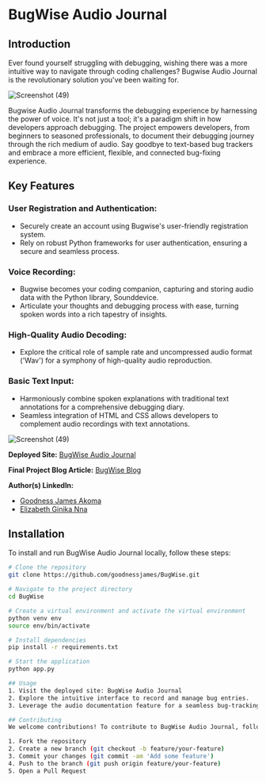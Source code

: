 # BugWise Audio Journal
## Introduction
Ever found yourself struggling with debugging, wishing there was a more intuitive way to navigate through coding challenges? Bugwise Audio Journal is the revolutionary solution you've been waiting for.

![Screenshot (49)](https://github.com/GoodnessJames/BugWise/assets/128673364/f460f000-8395-478e-af83-fe7c32a0e6d3)


Bugwise Audio Journal transforms the debugging experience by harnessing the power of voice. It's not just a tool; it's a paradigm shift in how developers approach debugging. The project empowers developers, from beginners to seasoned professionals, to document their debugging journey through the rich medium of audio. Say goodbye to text-based bug trackers and embrace a more efficient, flexible, and connected bug-fixing experience.

## Key Features
### User Registration and Authentication:
  - Securely create an account using Bugwise's user-friendly registration system.
  - Rely on robust Python frameworks for user authentication, ensuring a secure and seamless process.

### Voice Recording:
  - Bugwise becomes your coding companion, capturing and storing audio data with the Python library, Sounddevice.
  - Articulate your thoughts and debugging process with ease, turning spoken words into a rich tapestry of insights.

### High-Quality Audio Decoding:
  - Explore the critical role of sample rate and uncompressed audio format ('Wav') for a symphony of high-quality audio reproduction.

### Basic Text Input:
  - Harmoniously combine spoken explanations with traditional text annotations for a comprehensive debugging diary.
  - Seamless integration of HTML and CSS allows developers to complement audio recordings with text annotations.

![Screenshot (49)](https://github.com/GoodnessJames/BugWise/assets/128673364/7ad8df13-f0fe-432e-b1fa-4e5501def7f2)

**Deployed Site:** [BugWise Audio Journal](https://bugwise.pythonanywhere.com/home)

**Final Project Blog Article:** [BugWise Blog](https://link-to-final-blog-article.com)

**Author(s) LinkedIn:**
  - [Goodness James Akoma](https://www.linkedin.com/goodness-akoma)
  - [Elizabeth Ginika Nna](https://www.linkedin.com/in/ginika-elizabeth-nna-b17573117/)

## Installation
To install and run BugWise Audio Journal locally, follow these steps:

```bash
# Clone the repository
git clone https://github.com/goodnessjames/BugWise.git

# Navigate to the project directory
cd BugWise

# Create a virtual environment and activate the virtual environment
python venv env
source env/bin/activate

# Install dependencies
pip install -r requirements.txt

# Start the application
python app.py

## Usage
1. Visit the deployed site: BugWise Audio Journal
2. Explore the intuitive interface to record and manage bug entries.
3. Leverage the audio documentation feature for a seamless bug-tracking experience.

## Contributing
We welcome contributions! To contribute to BugWise Audio Journal, follow these steps:

1. Fork the repository
2. Create a new branch (git checkout -b feature/your-feature)
3. Commit your changes (git commit -am 'Add some feature')
4. Push to the branch (git push origin feature/your-feature)
5. Open a Pull Request
